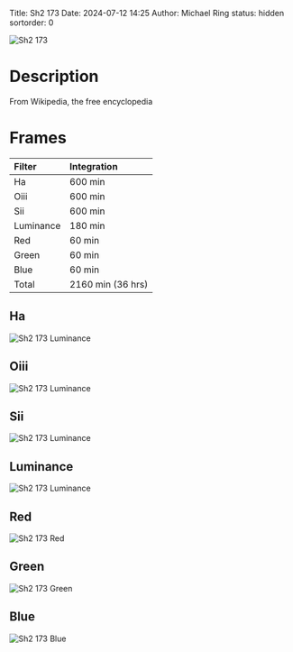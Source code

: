 Title: Sh2 173
Date: 2024-07-12 14:25
Author: Michael Ring
status: hidden
sortorder: 0

![Sh2 173](/images/sh2173.jpg)

# Description
From Wikipedia, the free encyclopedia

# Frames
| Filter | Integration |
| :--- | :--- |
| Ha | 600 min |
| Oiii | 600 min |
| Sii | 600 min |
| Luminance | 180 min |
| Red | 60 min |
| Green | 60 min |
| Blue | 60 min |
| Total | 2160 min (36 hrs) |

## Ha
![Sh2 173 Luminance](/images/sh2173h.jpg)
## Oiii
![Sh2 173 Luminance](/images/sh2173o.jpg)
## Sii
![Sh2 173 Luminance](/images/sh2173s.jpg)
## Luminance
![Sh2 173 Luminance](/images/sh2173l.jpg)
## Red
![Sh2 173 Red](/images/sh2173r.jpg)
## Green
![Sh2 173 Green](/images/sh2173g.jpg)
## Blue
![Sh2 173 Blue](/images/sh2173b.jpg)

